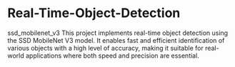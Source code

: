 # Real-Time-Object-Detection
ssd_mobilenet_v3
This project implements real-time object detection using the SSD MobileNet V3 model. It enables fast and efficient identification of various objects with a high level of accuracy, making it suitable for real-world applications where both speed and precision are essential.
